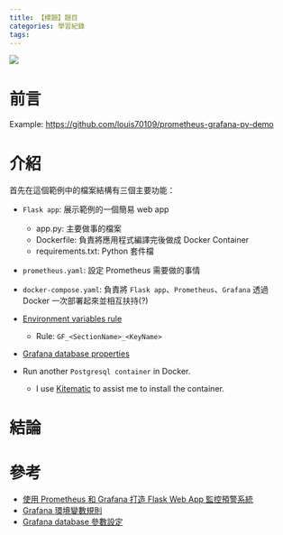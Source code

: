 ```yaml
---
title: 【標題】題目
categories: 學習紀錄
tags:
---
```


<style>
  section.compact {
    font-size: 150%  
  }
  img[alt~="center"] {
    display: block;
    margin: 0 auto;
  }
</style>

![](https://nijialin.com/images/2021/)

# 前言

Example: https://github.com/louis70109/prometheus-grafana-py-demo

<!-- more -->

# 介紹

首先在這個範例中的檔案結構有三個主要功能：

- `Flask app`: 展示範例的一個簡易 web app

  - app.py: 主要做事的檔案
  - Dockerfile: 負責將應用程式編譯完後做成 Docker Container
  - requirements.txt: Python 套件檔

- `prometheus.yaml`: 設定 Prometheus 需要做的事情
- `docker-compose.yaml`: 負責將 `Flask app`、`Prometheus`、`Grafana` 透過 Docker 一次部署起來並相互扶持(?)

- [Environment variables rule](https://grafana.com/docs/grafana/latest/administration/configuration/#configure-with-environment-variables)
  - Rule: `GF_<SectionName>_<KeyName>`
- [Grafana database properties](https://grafana.com/docs/grafana/latest/administration/configuration/#database)
- Run another `Postgresql container` in Docker.
  - I use [Kitematic](https://github.com/docker/kitematic/releases) to assist me to install the container.

<script src="https://gist.github.com/louis70109/5df4a4c46f852a13ca4f94e9b07c5d26.js"></script>

# 結論

# 參考

- [使用 Prometheus 和 Grafana 打造 Flask Web App 監控預警系統](https://blog.techbridge.cc/2019/08/26/how-to-use-prometheus-grafana-in-flask-app/)
- [Grafana 環境變數規則](https://grafana.com/docs/grafana/latest/administration/configuration/#configure-with-environment-variables)
- [Grafana database 參數設定](https://grafana.com/docs/grafana/latest/administration/configuration/#database)
